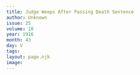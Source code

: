 ```yaml
---
title: Judge Weeps After Passing Death Sentence
author: Unknown
issue: 25
volume: 10
year: 1916
month: 43
day: V
tags:
layout: page.njk
image:
---
```





